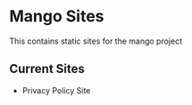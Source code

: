 # Mango Sites
This contains static sites for the mango project

## Current Sites
- Privacy Policy Site